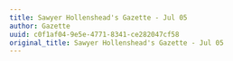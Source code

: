 ```yaml
---
title: Sawyer Hollenshead's Gazette - Jul 05
author: Gazette
uuid: c0f1af04-9e5e-4771-8341-ce282047cf58
original_title: Sawyer Hollenshead's Gazette - Jul 05
---
```


